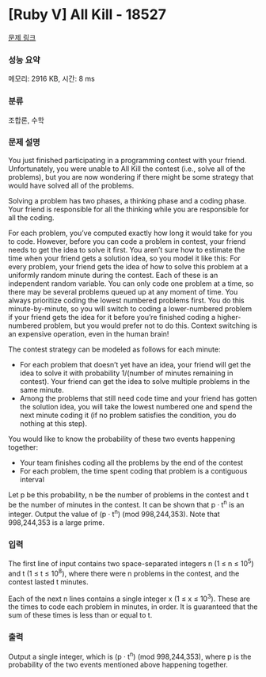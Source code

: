 # [Ruby V] All Kill - 18527 

[문제 링크](https://www.acmicpc.net/problem/18527) 

### 성능 요약

메모리: 2916 KB, 시간: 8 ms

### 분류

조합론, 수학

### 문제 설명

<p>You just finished participating in a programming contest with your friend. Unfortunately, you were unable to All Kill the contest (i.e., solve all of the problems), but you are now wondering if there might be some strategy that would have solved all of the problems.</p>

<p>Solving a problem has two phases, a thinking phase and a coding phase. Your friend is responsible for all the thinking while you are responsible for all the coding.</p>

<p>For each problem, you’ve computed exactly how long it would take for you to code. However, before you can code a problem in contest, your friend needs to get the idea to solve it first. You aren’t sure how to estimate the time when your friend gets a solution idea, so you model it like this: For every problem, your friend gets the idea of how to solve this problem at a uniformly random minute during the contest. Each of these is an independent random variable. You can only code one problem at a time, so there may be several problems queued up at any moment of time. You always prioritize coding the lowest numbered problems first. You do this minute-by-minute, so you will switch to coding a lower-numbered problem if your friend gets the idea for it before you’re finished coding a higher-numbered problem, but you would prefer not to do this. Context switching is an expensive operation, even in the human brain!</p>

<p>The contest strategy can be modeled as follows for each minute:</p>

<ul>
	<li>For each problem that doesn’t yet have an idea, your friend will get the idea to solve it with probability 1/(number of minutes remaining in contest). Your friend can get the idea to solve multiple problems in the same minute.</li>
	<li>Among the problems that still need code time and your friend has gotten the solution idea, you will take the lowest numbered one and spend the next minute coding it (if no problem satisfies the condition, you do nothing at this step).</li>
</ul>

<p>You would like to know the probability of these two events happening together:</p>

<ul>
	<li>Your team finishes coding all the problems by the end of the contest</li>
	<li>For each problem, the time spent coding that problem is a contiguous interval</li>
</ul>

<p>Let p be this probability, n be the number of problems in the contest and t be the number of minutes in the contest. It can be shown that p · t<sup>n</sup> is an integer. Output the value of (p · t<sup>n</sup>) (mod 998,244,353). Note that 998,244,353 is a large prime.</p>

### 입력 

 <p>The first line of input contains two space-separated integers n (1 ≤ n ≤ 10<sup>5</sup>) and t (1 ≤ t ≤ 10<sup>8</sup>), where there were n problems in the contest, and the contest lasted t minutes.</p>

<p>Each of the next n lines contains a single integer x (1 ≤ x ≤ 10<sup>3</sup>). These are the times to code each problem in minutes, in order. It is guaranteed that the sum of these times is less than or equal to t.</p>

### 출력 

 <p>Output a single integer, which is (p · t<sup>n</sup>) (mod 998,244,353), where p is the probability of the two events mentioned above happening together.</p>

